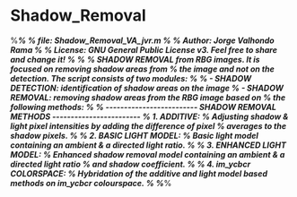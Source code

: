 Shadow_Removal
==============
%*************************************************************************%
% file: Shadow_Removal_VA_jvr.m
%
% Author: Jorge Valhondo Rama
%
% License: GNU General Public License v3. Feel free to share and change it!
%
%
% SHADOW REMOVAL from RBG images. It is focused on removing shadow areas from
% the image and not on the detection. The script consists of two modules:
%
% - SHADOW DETECTION: identification of shadow areas on the image
% - SHADOW REMOVAL: removing shadow areas from the RBG image based on
% the following methods:
%
% ------------------------- SHADOW REMOVAL METHODS ------------------------
% 1. ADDITIVE:
% Adjusting shadow & light pixel intensities by adding the difference of pixel
% averages to the shadow pixels.
%
% 2. BASIC LIGHT MODEL:
% Basic light model containing an ambient & a directed light ratio.
%
% 3. ENHANCED LIGHT MODEL:
% Enhanced shadow removal model containing an ambient & a directed light ratio
% and shadow coefficient.
%
% 4. im_ycbcr COLORSPACE:
% Hybridation of the additive and light model based methods on im_ycbcr colourspace.
%
%*************************************************************************%
